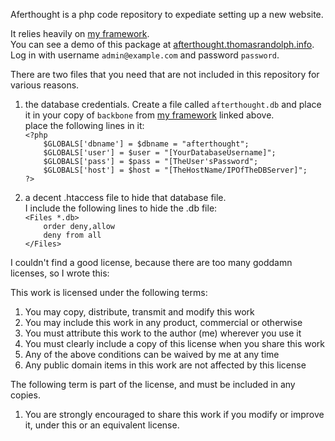 Aferthought is a php code repository to expediate setting up a new website.

It relies heavily on [my framework](https://github.com/rockerest/myframework).  
You can see a demo of this package at [afterthought.thomasrandolph.info](http://afterthought.thomasrandolph.info). Log in with username `admin@example.com` and password `password`.

There are two files that you need that are not included in this repository for various reasons.

1. the database credentials.  Create a file called `afterthought.db` and place it in your copy of `backbone` from [my framework](https://github.com/rockerest/myframework) linked above.  
  place the following lines in it:  
    `<?php`  
    `    $GLOBALS['dbname'] = $dbname = "afterthought";`  
    `    $GLOBALS['user'] = $user = "[YourDatabaseUsername]";`  
    `    $GLOBALS['pass'] = $pass = "[TheUser'sPassword";`  
    `    $GLOBALS['host'] = $host = "[TheHostName/IPOfTheDBServer]";`  
    `?>`  
	
2. a decent .htaccess file to hide that database file.  
  I include the following lines to hide the .db file:  
    `<Files *.db>`  
    `    order deny,allow`  
    `    deny from all`  
    `</Files>`  
  
I couldn't find a good license, because there are too many goddamn licenses, so I wrote this:  

This work is licensed under the following terms:  
1. You may copy, distribute, transmit and modify this work  
2. You may include this work in any product, commercial or otherwise  
3. You must attribute this work to the author (me) wherever you use it  
4. You must clearly include a copy of this license when you share this work  
5. Any of the above conditions can be waived by me at any time  
6. Any public domain items in this work are not affected by this license  

The following term is part of the license, and must be included in any copies.

1. You are strongly encouraged to share this work if you modify or improve it, under this or an equivalent license.